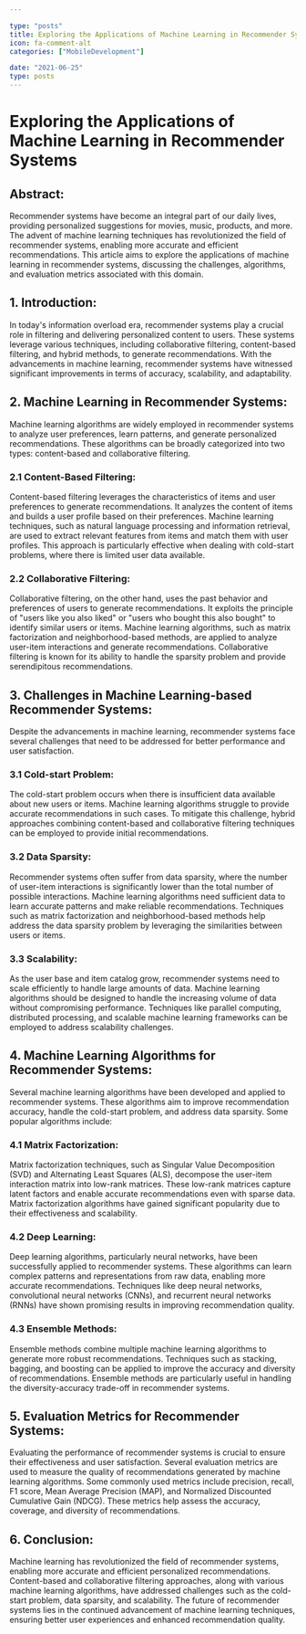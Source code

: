 ```yaml
---

type: "posts"
title: Exploring the Applications of Machine Learning in Recommender Systems
icon: fa-comment-alt
categories: ["MobileDevelopment"]

date: "2021-06-25"
type: posts
---
```





# Exploring the Applications of Machine Learning in Recommender Systems

## Abstract:
Recommender systems have become an integral part of our daily lives, providing personalized suggestions for movies, music, products, and more. The advent of machine learning techniques has revolutionized the field of recommender systems, enabling more accurate and efficient recommendations. This article aims to explore the applications of machine learning in recommender systems, discussing the challenges, algorithms, and evaluation metrics associated with this domain.

## 1. Introduction:
In today's information overload era, recommender systems play a crucial role in filtering and delivering personalized content to users. These systems leverage various techniques, including collaborative filtering, content-based filtering, and hybrid methods, to generate recommendations. With the advancements in machine learning, recommender systems have witnessed significant improvements in terms of accuracy, scalability, and adaptability.

## 2. Machine Learning in Recommender Systems:
Machine learning algorithms are widely employed in recommender systems to analyze user preferences, learn patterns, and generate personalized recommendations. These algorithms can be broadly categorized into two types: content-based and collaborative filtering.

### 2.1 Content-Based Filtering:
Content-based filtering leverages the characteristics of items and user preferences to generate recommendations. It analyzes the content of items and builds a user profile based on their preferences. Machine learning techniques, such as natural language processing and information retrieval, are used to extract relevant features from items and match them with user profiles. This approach is particularly effective when dealing with cold-start problems, where there is limited user data available.

### 2.2 Collaborative Filtering:
Collaborative filtering, on the other hand, uses the past behavior and preferences of users to generate recommendations. It exploits the principle of "users like you also liked" or "users who bought this also bought" to identify similar users or items. Machine learning algorithms, such as matrix factorization and neighborhood-based methods, are applied to analyze user-item interactions and generate recommendations. Collaborative filtering is known for its ability to handle the sparsity problem and provide serendipitous recommendations.

## 3. Challenges in Machine Learning-based Recommender Systems:
Despite the advancements in machine learning, recommender systems face several challenges that need to be addressed for better performance and user satisfaction.

### 3.1 Cold-start Problem:
The cold-start problem occurs when there is insufficient data available about new users or items. Machine learning algorithms struggle to provide accurate recommendations in such cases. To mitigate this challenge, hybrid approaches combining content-based and collaborative filtering techniques can be employed to provide initial recommendations.

### 3.2 Data Sparsity:
Recommender systems often suffer from data sparsity, where the number of user-item interactions is significantly lower than the total number of possible interactions. Machine learning algorithms need sufficient data to learn accurate patterns and make reliable recommendations. Techniques such as matrix factorization and neighborhood-based methods help address the data sparsity problem by leveraging the similarities between users or items.

### 3.3 Scalability:
As the user base and item catalog grow, recommender systems need to scale efficiently to handle large amounts of data. Machine learning algorithms should be designed to handle the increasing volume of data without compromising performance. Techniques like parallel computing, distributed processing, and scalable machine learning frameworks can be employed to address scalability challenges.

## 4. Machine Learning Algorithms for Recommender Systems:
Several machine learning algorithms have been developed and applied to recommender systems. These algorithms aim to improve recommendation accuracy, handle the cold-start problem, and address data sparsity. Some popular algorithms include:

### 4.1 Matrix Factorization:
Matrix factorization techniques, such as Singular Value Decomposition (SVD) and Alternating Least Squares (ALS), decompose the user-item interaction matrix into low-rank matrices. These low-rank matrices capture latent factors and enable accurate recommendations even with sparse data. Matrix factorization algorithms have gained significant popularity due to their effectiveness and scalability.

### 4.2 Deep Learning:
Deep learning algorithms, particularly neural networks, have been successfully applied to recommender systems. These algorithms can learn complex patterns and representations from raw data, enabling more accurate recommendations. Techniques like deep neural networks, convolutional neural networks (CNNs), and recurrent neural networks (RNNs) have shown promising results in improving recommendation quality.

### 4.3 Ensemble Methods:
Ensemble methods combine multiple machine learning algorithms to generate more robust recommendations. Techniques such as stacking, bagging, and boosting can be applied to improve the accuracy and diversity of recommendations. Ensemble methods are particularly useful in handling the diversity-accuracy trade-off in recommender systems.

## 5. Evaluation Metrics for Recommender Systems:
Evaluating the performance of recommender systems is crucial to ensure their effectiveness and user satisfaction. Several evaluation metrics are used to measure the quality of recommendations generated by machine learning algorithms. Some commonly used metrics include precision, recall, F1 score, Mean Average Precision (MAP), and Normalized Discounted Cumulative Gain (NDCG). These metrics help assess the accuracy, coverage, and diversity of recommendations.

## 6. Conclusion:
Machine learning has revolutionized the field of recommender systems, enabling more accurate and efficient personalized recommendations. Content-based and collaborative filtering approaches, along with various machine learning algorithms, have addressed challenges such as the cold-start problem, data sparsity, and scalability. The future of recommender systems lies in the continued advancement of machine learning techniques, ensuring better user experiences and enhanced recommendation quality.